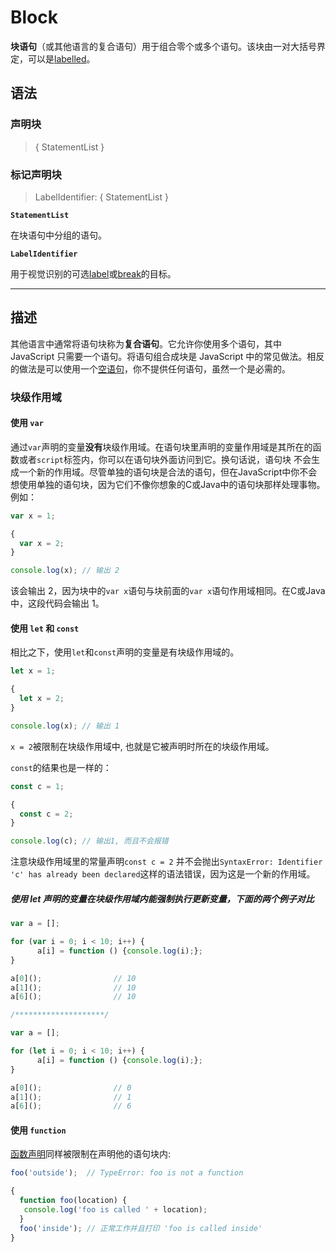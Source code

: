 # Block

**块语句**（或其他语言的复合语句）用于组合零个或多个语句。该块由一对大括号界定，可以是[labelled](https://developer.mozilla.org/zh-CN/docs/Web/JavaScript/Reference/Statements/label)。

## 语法

### 声明块

> { StatementList }

### 标记声明块

> LabelIdentifier: { StatementList }

**`StatementList`**

在块语句中分组的语句。

**`LabelIdentifier`**

用于视觉识别的可选[label](https://developer.mozilla.org/zh-CN/docs/Web/JavaScript/Reference/Statements/label)或[break](https://developer.mozilla.org/zh-CN/docs/Web/JavaScript/Reference/Statements/break)的目标。

---

## 描述

其他语言中通常将语句块称为**复合语句**。它允许你使用多个语句，其中 JavaScript 只需要一个语句。将语句组合成块是 JavaScript 中的常见做法。相反的做法是可以使用一个[空语句](https://developer.mozilla.org/zh-CN/docs/Web/JavaScript/Reference/Statements/Empty)，你不提供任何语句，虽然一个是必需的。

### 块级作用域

#### 使用 **`var`**

通过`var`声明的变量**没有**块级作用域。在语句块里声明的变量作用域是其所在的函数或者`script`标签内，你可以在语句块外面访问到它。换句话说，语句块 不会生成一个新的作用域。尽管单独的语句块是合法的语句，但在JavaScript中你不会想使用单独的语句块，因为它们不像你想象的C或Java中的语句块那样处理事物。例如：

```JavaScript
var x = 1;

{
  var x = 2;
}

console.log(x); // 输出 2
```

该会输出 2，因为块中的`var x`语句与块前面的`var x`语句作用域相同。在C或Java中，这段代码会输出 1。

#### 使用 **`let`** 和 **`const`**

相比之下，使用`let`和`const`声明的变量是有块级作用域的。

```JavaScript
let x = 1;

{
  let x = 2;
}

console.log(x); // 输出 1
```

`x = 2`被限制在块级作用域中, 也就是它被声明时所在的块级作用域。

`const`的结果也是一样的：

```JavaScript
const c = 1;

{
  const c = 2;
}

console.log(c); // 输出1, 而且不会报错
```

注意块级作用域里的常量声明`const c = 2` 并不会抛出`SyntaxError: Identifier 'c' has already been declared`这样的语法错误，因为这是一个新的作用域。

##### 使用 let 声明的变量在块级作用域内能强制执行更新变量，下面的两个例子对比

```JavaScript
var a = [];

for (var i = 0; i < 10; i++) {
      a[i] = function () {console.log(i);};
}

a[0]();                // 10
a[1]();                // 10
a[6]();                // 10

/********************/

var a = [];

for (let i = 0; i < 10; i++) {
      a[i] = function () {console.log(i);};
}

a[0]();                // 0
a[1]();                // 1
a[6]();                // 6
```

#### 使用 **`function`**

[函数声明](https://developer.mozilla.org/en-US/docs/Web/JavaScript/Reference/Statements/function)同样被限制在声明他的语句块内:

```JavaScript
foo('outside');  // TypeError: foo is not a function

{
  function foo(location) {
   console.log('foo is called ' + location);
  }
  foo('inside'); // 正常工作并且打印 'foo is called inside'
}
```
